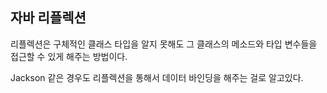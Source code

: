 ## 자바 리플렉션

리플렉션은 구체적인 클래스 타입을 알지 못해도 그 클래스의 메소드와 타입 변수들을 접근할 수 있게 해주는 방법이다. 

Jackson 같은 경우도 리플렉션을 통해서 데이터 바인딩을 해주는 걸로 알고있다. 